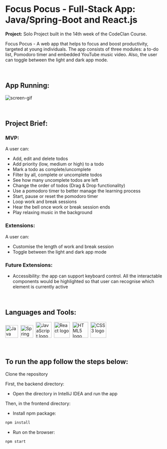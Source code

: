 <br/>

# Focus Pocus - Full-Stack App: Java/Spring-Boot and React.js

**Project:** Solo Project built in the 14th week of the CodeClan Course.

<p>Focus Pocus - A web app that helps to focus and boost productivity, targeted at young individuals. The app consists of three modules: a to-do list, Pomodoro timer and embedded YouTube music video. Also, the user can toggle between the light and dark app mode.</p>

<br/>

## App Running:

![screen-gif](./frontend/src/assets/focus_pocus_app.gif)

<br/>

## Project Brief:

<h3>MVP:</h3>

A user can:
- Add, edit and delete todos
- Add priority (low, medium or high) to a todo
- Mark a todo as complete/uncomplete
- Filter by all, complete or uncomplete todos
- See how many uncomplete todos are left
- Change the order of todos (Drag & Drop functionality)
- Use a pomodoro timer to better manage the learning process
- Start, pause or reset the pomodoro timer
- Loop work and break sessions
- Hear the bell once work or break session ends
- Play relaxing music in the background

<h3>Extensions:</h3>

A user can:
- Customise the length of work and break session
- Toggle between the light and dark app mode

<h3>Future Extensions:</h3>

- Accessibility: the app can support keyboard control. All the interactable components would be highlighted so that user can recognise which element is currently active

<br/>

## Languages and Tools:

<img src="https://cdn.jsdelivr.net/gh/devicons/devicon/icons/java/java-plain.svg" title="Java" alt="Java logo" width="40" height="40"/>&nbsp;
<img src="https://cdn.jsdelivr.net/gh/devicons/devicon/icons/spring/spring-original.svg" title="Spring" alt="Spring logo" width="40" height="40"/>&nbsp;
<img src="https://cdn.jsdelivr.net/gh/devicons/devicon/icons/javascript/javascript-plain.svg" title="JavaScript" alt="JavaScript logo" width="50" height="50"/>&nbsp;
<img src="https://cdn.jsdelivr.net/gh/devicons/devicon/icons/react/react-original.svg" title="React" alt="React logo" width="50" height="50"/>&nbsp;
<img src="https://cdn.jsdelivr.net/gh/devicons/devicon/icons/html5/html5-plain.svg" title="HTML5" alt="HTML5 logo" width="50" height="50"/>&nbsp;
<img src="https://cdn.jsdelivr.net/gh/devicons/devicon/icons/css3/css3-plain.svg"  title="CSS3" alt="CSS3 logo" width="50" height="50"/>

<br/>

## To run the app follow the steps below:

Clone the repository

First, the backend directory:

- Open the directory in IntelliJ IDEA and run the app

Then, in the frontend directory:

- Install npm package:

```sh
npm install
``` 
- Run on the browser:

```sh
npm start
``` 

